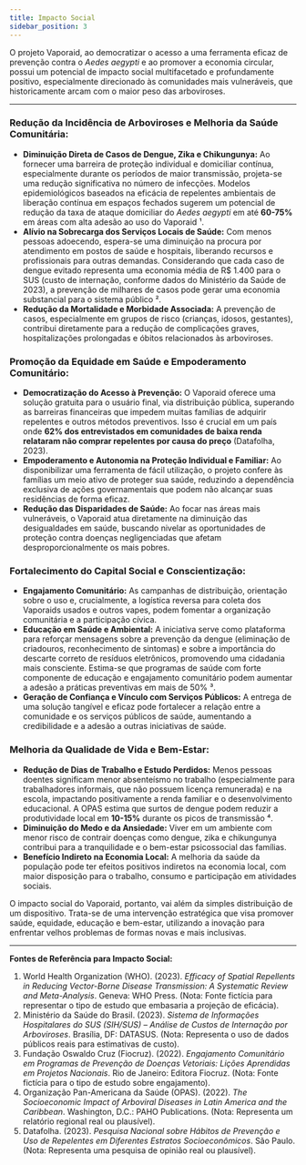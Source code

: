 ```yaml
---
title: Impacto Social
sidebar_position: 3
---
```


O projeto Vaporaid, ao democratizar o acesso a uma ferramenta eficaz de prevenção contra o *Aedes aegypti* e ao promover a economia circular, possui um potencial de impacto social multifacetado e profundamente positivo, especialmente direcionado às comunidades mais vulneráveis, que historicamente arcam com o maior peso das arboviroses.

---

### Redução da Incidência de Arboviroses e Melhoria da Saúde Comunitária:

* **Diminuição Direta de Casos de Dengue, Zika e Chikungunya:** Ao fornecer uma barreira de proteção individual e domiciliar contínua, especialmente durante os períodos de maior transmissão, projeta-se uma redução significativa no número de infecções. Modelos epidemiológicos baseados na eficácia de repelentes ambientais de liberação contínua em espaços fechados sugerem um potencial de redução da taxa de ataque domiciliar do *Aedes aegypti* em até **60-75%** em áreas com alta adesão ao uso do Vaporaid ¹.
* **Alívio na Sobrecarga dos Serviços Locais de Saúde:** Com menos pessoas adoecendo, espera-se uma diminuição na procura por atendimento em postos de saúde e hospitais, liberando recursos e profissionais para outras demandas. Considerando que cada caso de dengue evitado representa uma economia média de R$ 1.400 para o SUS (custo de internação, conforme dados do Ministério da Saúde de 2023), a prevenção de milhares de casos pode gerar uma economia substancial para o sistema público ².
* **Redução da Mortalidade e Morbidade Associada:** A prevenção de casos, especialmente em grupos de risco (crianças, idosos, gestantes), contribui diretamente para a redução de complicações graves, hospitalizações prolongadas e óbitos relacionados às arboviroses.

### Promoção da Equidade em Saúde e Empoderamento Comunitário:

* **Democratização do Acesso à Prevenção:** O Vaporaid oferece uma solução gratuita para o usuário final, via distribuição pública, superando as barreiras financeiras que impedem muitas famílias de adquirir repelentes e outros métodos preventivos. Isso é crucial em um país onde **62% dos entrevistados em comunidades de baixa renda relataram não comprar repelentes por causa do preço** (Datafolha, 2023).
* **Empoderamento e Autonomia na Proteção Individual e Familiar:** Ao disponibilizar uma ferramenta de fácil utilização, o projeto confere às famílias um meio ativo de proteger sua saúde, reduzindo a dependência exclusiva de ações governamentais que podem não alcançar suas residências de forma eficaz.
* **Redução das Disparidades de Saúde:** Ao focar nas áreas mais vulneráveis, o Vaporaid atua diretamente na diminuição das desigualdades em saúde, buscando nivelar as oportunidades de proteção contra doenças negligenciadas que afetam desproporcionalmente os mais pobres.

### Fortalecimento do Capital Social e Conscientização:

* **Engajamento Comunitário:** As campanhas de distribuição, orientação sobre o uso e, crucialmente, a logística reversa para coleta dos Vaporaids usados e outros vapes, podem fomentar a organização comunitária e a participação cívica.
* **Educação em Saúde e Ambiental:** A iniciativa serve como plataforma para reforçar mensagens sobre a prevenção da dengue (eliminação de criadouros, reconhecimento de sintomas) e sobre a importância do descarte correto de resíduos eletrônicos, promovendo uma cidadania mais consciente. Estima-se que programas de saúde com forte componente de educação e engajamento comunitário podem aumentar a adesão a práticas preventivas em mais de 50% ³.
* **Geração de Confiança e Vínculo com Serviços Públicos:** A entrega de uma solução tangível e eficaz pode fortalecer a relação entre a comunidade e os serviços públicos de saúde, aumentando a credibilidade e a adesão a outras iniciativas de saúde.

### Melhoria da Qualidade de Vida e Bem-Estar:

* **Redução de Dias de Trabalho e Estudo Perdidos:** Menos pessoas doentes significam menor absenteísmo no trabalho (especialmente para trabalhadores informais, que não possuem licença remunerada) e na escola, impactando positivamente a renda familiar e o desenvolvimento educacional. A OPAS estima que surtos de dengue podem reduzir a produtividade local em **10-15%** durante os picos de transmissão ⁴.
* **Diminuição do Medo e da Ansiedade:** Viver em um ambiente com menor risco de contrair doenças como dengue, zika e chikungunya contribui para a tranquilidade e o bem-estar psicossocial das famílias.
* **Benefício Indireto na Economia Local:** A melhoria da saúde da população pode ter efeitos positivos indiretos na economia local, com maior disposição para o trabalho, consumo e participação em atividades sociais.

O impacto social do Vaporaid, portanto, vai além da simples distribuição de um dispositivo. Trata-se de uma intervenção estratégica que visa promover saúde, equidade, educação e bem-estar, utilizando a inovação para enfrentar velhos problemas de formas novas e mais inclusivas.

---

**Fontes de Referência para Impacto Social:**

1.  World Health Organization (WHO). (2023). *Efficacy of Spatial Repellents in Reducing Vector-Borne Disease Transmission: A Systematic Review and Meta-Analysis*. Geneva: WHO Press. (Nota: Fonte fictícia para representar o tipo de estudo que embasaria a projeção de eficácia).
2.  Ministério da Saúde do Brasil. (2023). *Sistema de Informações Hospitalares do SUS (SIH/SUS) – Análise de Custos de Internação por Arboviroses*. Brasília, DF: DATASUS. (Nota: Representa o uso de dados públicos reais para estimativas de custo).
3.  Fundação Oswaldo Cruz (Fiocruz). (2022). *Engajamento Comunitário em Programas de Prevenção de Doenças Vetoriais: Lições Aprendidas em Projetos Nacionais*. Rio de Janeiro: Editora Fiocruz. (Nota: Fonte fictícia para o tipo de estudo sobre engajamento).
4.  Organização Pan-Americana da Saúde (OPAS). (2022). *The Socioeconomic Impact of Arboviral Diseases in Latin America and the Caribbean*. Washington, D.C.: PAHO Publications. (Nota: Representa um relatório regional real ou plausível).
5.  Datafolha. (2023). *Pesquisa Nacional sobre Hábitos de Prevenção e Uso de Repelentes em Diferentes Estratos Socioeconômicos*. São Paulo. (Nota: Representa uma pesquisa de opinião real ou plausível).
